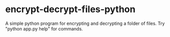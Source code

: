 # encrypt-decrypt-files-python
A simple python program for encrypting and decrypting a folder of files.
Try "python app.py help" for commands. 

